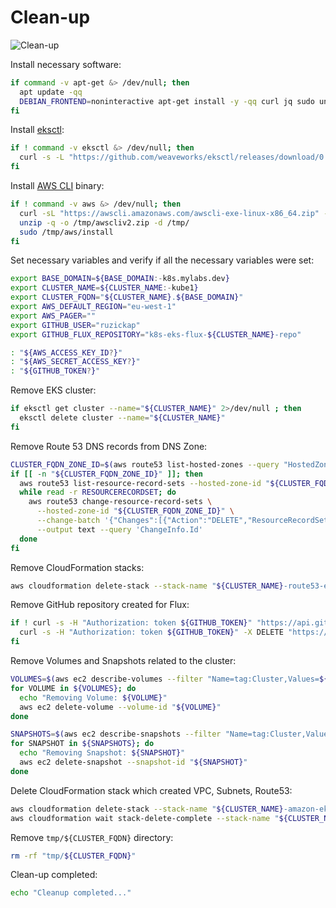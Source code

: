 # Clean-up

![Clean-up](https://raw.githubusercontent.com/aws-samples/eks-workshop/65b766c494a5b4f5420b2912d8373c4957163541/static/images/cleanup.svg?sanitize=true
"Clean-up")

Install necessary software:

```bash
if command -v apt-get &> /dev/null; then
  apt update -qq
  DEBIAN_FRONTEND=noninteractive apt-get install -y -qq curl jq sudo unzip > /dev/null
fi
```

Install [eksctl](https://eksctl.io/):

```bash
if ! command -v eksctl &> /dev/null; then
  curl -s -L "https://github.com/weaveworks/eksctl/releases/download/0.62.0/eksctl_$(uname)_amd64.tar.gz" | sudo tar xz -C /usr/local/bin/
fi
```

Install [AWS CLI](https://aws.amazon.com/cli/) binary:

```bash
if ! command -v aws &> /dev/null; then
  curl -sL "https://awscli.amazonaws.com/awscli-exe-linux-x86_64.zip" -o "/tmp/awscliv2.zip"
  unzip -q -o /tmp/awscliv2.zip -d /tmp/
  sudo /tmp/aws/install
fi
```

Set necessary variables and verify if all the necessary variables were set:

```bash
export BASE_DOMAIN=${BASE_DOMAIN:-k8s.mylabs.dev}
export CLUSTER_NAME=${CLUSTER_NAME:-kube1}
export CLUSTER_FQDN="${CLUSTER_NAME}.${BASE_DOMAIN}"
export AWS_DEFAULT_REGION="eu-west-1"
export AWS_PAGER=""
export GITHUB_USER="ruzickap"
export GITHUB_FLUX_REPOSITORY="k8s-eks-flux-${CLUSTER_NAME}-repo"

: "${AWS_ACCESS_KEY_ID?}"
: "${AWS_SECRET_ACCESS_KEY?}"
: "${GITHUB_TOKEN?}"
```

Remove EKS cluster:

```bash
if eksctl get cluster --name="${CLUSTER_NAME}" 2>/dev/null ; then
  eksctl delete cluster --name="${CLUSTER_NAME}"
fi
```

Remove Route 53 DNS records from DNS Zone:

```bash
CLUSTER_FQDN_ZONE_ID=$(aws route53 list-hosted-zones --query "HostedZones[?Name==\`${CLUSTER_FQDN}.\`].Id" --output text)
if [[ -n "${CLUSTER_FQDN_ZONE_ID}" ]]; then
  aws route53 list-resource-record-sets --hosted-zone-id "${CLUSTER_FQDN_ZONE_ID}" | jq -c '.ResourceRecordSets[] | select (.Type != "SOA" and .Type != "NS")' |
  while read -r RESOURCERECORDSET; do
    aws route53 change-resource-record-sets \
      --hosted-zone-id "${CLUSTER_FQDN_ZONE_ID}" \
      --change-batch '{"Changes":[{"Action":"DELETE","ResourceRecordSet": '"${RESOURCERECORDSET}"' }]}' \
      --output text --query 'ChangeInfo.Id'
  done
fi
```

Remove CloudFormation stacks:

```bash
aws cloudformation delete-stack --stack-name "${CLUSTER_NAME}-route53-efs"
```

Remove GitHub repository created for Flux:

```bash
if ! curl -s -H "Authorization: token ${GITHUB_TOKEN}" "https://api.github.com/repos/${GITHUB_USER}/${GITHUB_FLUX_REPOSITORY}" | grep -q '"message": "Not Found"' ; then
  curl -s -H "Authorization: token ${GITHUB_TOKEN}" -X DELETE "https://api.github.com/repos/${GITHUB_USER}/${GITHUB_FLUX_REPOSITORY}"
fi
```

Remove Volumes and Snapshots related to the cluster:

```bash
VOLUMES=$(aws ec2 describe-volumes --filter "Name=tag:Cluster,Values=${CLUSTER_FQDN}" --query 'Volumes[].VolumeId' --output text) && \
for VOLUME in ${VOLUMES}; do
  echo "Removing Volume: ${VOLUME}"
  aws ec2 delete-volume --volume-id "${VOLUME}"
done

SNAPSHOTS=$(aws ec2 describe-snapshots --filter "Name=tag:Cluster,Values=${CLUSTER_FQDN}" --query 'Snapshots[].SnapshotId' --output text) && \
for SNAPSHOT in ${SNAPSHOTS}; do
  echo "Removing Snapshot: ${SNAPSHOT}"
  aws ec2 delete-snapshot --snapshot-id "${SNAPSHOT}"
done
```

Delete CloudFormation stack which created VPC, Subnets, Route53:

```bash
aws cloudformation delete-stack --stack-name "${CLUSTER_NAME}-amazon-eks-vpc-private-subnets-kms"
aws cloudformation wait stack-delete-complete --stack-name "${CLUSTER_NAME}-amazon-eks-vpc-private-subnets-kms"
```

Remove `tmp/${CLUSTER_FQDN}` directory:

```bash
rm -rf "tmp/${CLUSTER_FQDN}"
```

Clean-up completed:

```bash
echo "Cleanup completed..."
```

